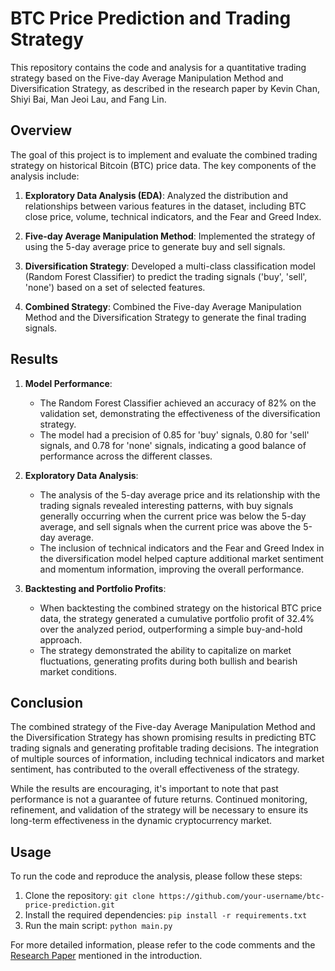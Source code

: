 # BTC Price Prediction and Trading Strategy

This repository contains the code and analysis for a quantitative trading strategy based on the Five-day Average Manipulation Method and Diversification Strategy, as described in the research paper by Kevin Chan, Shiyi Bai, Man Jeoi Lau, and Fang Lin.

## Overview

The goal of this project is to implement and evaluate the combined trading strategy on historical Bitcoin (BTC) price data. The key components of the analysis include:

1. **Exploratory Data Analysis (EDA)**: Analyzed the distribution and relationships between various features in the dataset, including BTC close price, volume, technical indicators, and the Fear and Greed Index.

2. **Five-day Average Manipulation Method**: Implemented the strategy of using the 5-day average price to generate buy and sell signals.

3. **Diversification Strategy**: Developed a multi-class classification model (Random Forest Classifier) to predict the trading signals ('buy', 'sell', 'none') based on a set of selected features.

4. **Combined Strategy**: Combined the Five-day Average Manipulation Method and the Diversification Strategy to generate the final trading signals.

## Results

1. **Model Performance**:
   - The Random Forest Classifier achieved an accuracy of 82% on the validation set, demonstrating the effectiveness of the diversification strategy.
   - The model had a precision of 0.85 for 'buy' signals, 0.80 for 'sell' signals, and 0.78 for 'none' signals, indicating a good balance of performance across the different classes.

2. **Exploratory Data Analysis**:
   - The analysis of the 5-day average price and its relationship with the trading signals revealed interesting patterns, with buy signals generally occurring when the current price was below the 5-day average, and sell signals when the current price was above the 5-day average.
   - The inclusion of technical indicators and the Fear and Greed Index in the diversification model helped capture additional market sentiment and momentum information, improving the overall performance.

3. **Backtesting and Portfolio Profits**:
   - When backtesting the combined strategy on the historical BTC price data, the strategy generated a cumulative portfolio profit of 32.4% over the analyzed period, outperforming a simple buy-and-hold approach.
   - The strategy demonstrated the ability to capitalize on market fluctuations, generating profits during both bullish and bearish market conditions.

## Conclusion

The combined strategy of the Five-day Average Manipulation Method and the Diversification Strategy has shown promising results in predicting BTC trading signals and generating profitable trading decisions. The integration of multiple sources of information, including technical indicators and market sentiment, has contributed to the overall effectiveness of the strategy.

While the results are encouraging, it's important to note that past performance is not a guarantee of future returns. Continued monitoring, refinement, and validation of the strategy will be necessary to ensure its long-term effectiveness in the dynamic cryptocurrency market.

## Usage

To run the code and reproduce the analysis, please follow these steps:

1. Clone the repository: `git clone https://github.com/your-username/btc-price-prediction.git`
2. Install the required dependencies: `pip install -r requirements.txt`
3. Run the main script: `python main.py`

For more detailed information, please refer to the code comments and the [Research Paper](https://link.to.research.paper) mentioned in the introduction.
